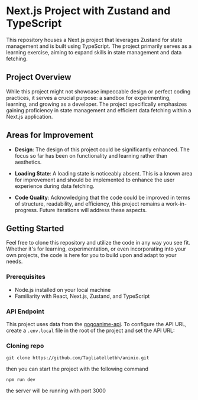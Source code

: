# Next.js Project with Zustand and TypeScript

This repository houses a Next.js project that leverages Zustand for state management and is built using TypeScript. The project primarily serves as a learning exercise, aiming to expand skills in state management and data fetching.

## Project Overview

While this project might not showcase impeccable design or perfect coding practices, it serves a crucial purpose: a sandbox for experimenting, learning, and growing as a developer. The project specifically emphasizes gaining proficiency in state management and efficient data fetching within a Next.js application.

## Areas for Improvement

- **Design**: The design of this project could be significantly enhanced. The focus so far has been on functionality and learning rather than aesthetics.
- **Loading State**: A loading state is noticeably absent. This is a known area for improvement and should be implemented to enhance the user experience during data fetching.

- **Code Quality**: Acknowledging that the code could be improved in terms of structure, readability, and efficiency, this project remains a work-in-progress. Future iterations will address these aspects.

## Getting Started

Feel free to clone this repository and utilize the code in any way you see fit. Whether it's for learning, experimentation, or even incorporating into your own projects, the code is here for you to build upon and adapt to your needs.

### Prerequisites

- Node.js installed on your local machine
- Familiarity with React, Next.js, Zustand, and TypeScript

### API Endpoint

This project uses data from the [gogoanime-api](https://github.com/Tagliatelletbh/gogoanime-api). To configure the API URL, create a `.env.local` file in the root of the project and set the API URL:

### Cloning repo

```
git clone https://github.com/Tagliatelletbh/animio.git
```

then you can start the project with the following command

```
npm run dev
```

the server will be running with port 3000
